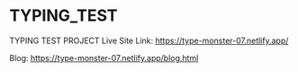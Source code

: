 # TYPING_TEST
TYPING TEST PROJECT
Live Site Link: https://type-monster-07.netlify.app/

Blog: https://type-monster-07.netlify.app/blog.html
